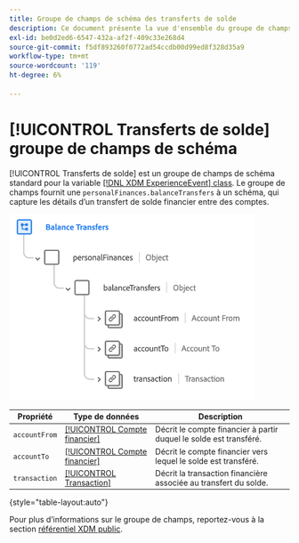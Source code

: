 ```yaml
---
title: Groupe de champs de schéma des transferts de solde
description: Ce document présente la vue d'ensemble du groupe de champs du schéma Transferts de solde .
exl-id: be0d2ed6-6547-432a-af2f-409c33e268d4
source-git-commit: f5df893260f0772ad54ccdb00d99ed8f328d35a9
workflow-type: tm+mt
source-wordcount: '119'
ht-degree: 6%

---
```


# [!UICONTROL Transferts de solde] groupe de champs de schéma

[!UICONTROL Transferts de solde] est un groupe de champs de schéma standard pour la variable [[!DNL XDM ExperienceEvent] class](../../classes/experienceevent.md). Le groupe de champs fournit une `personalFinances.balanceTransfers` à un schéma, qui capture les détails d’un transfert de solde financier entre des comptes.

![](../../images/field-groups/balance-transfers.png)

| Propriété | Type de données | Description |
| --- | --- | --- |
| `accountFrom` | [[!UICONTROL Compte financier]](../../data-types/financial-account.md) | Décrit le compte financier à partir duquel le solde est transféré. |
| `accountTo` | [[!UICONTROL Compte financier]](../../data-types/financial-account.md) | Décrit le compte financier vers lequel le solde est transféré. |
| `transaction` | [[!UICONTROL Transaction]](../../data-types/transaction.md) | Décrit la transaction financière associée au transfert du solde. |

{style=&quot;table-layout:auto&quot;}

Pour plus d’informations sur le groupe de champs, reportez-vous à la section [référentiel XDM public](https://github.com/adobe/xdm/blob/master/docs/reference/fieldgroups/experience-event/industry-verticals/experienceevent-balance-transfers.schema.json).
